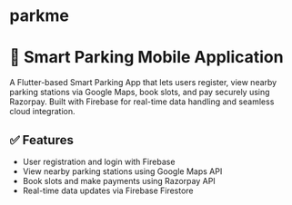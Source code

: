 # parkme


# 🚗 Smart Parking Mobile Application

A Flutter-based Smart Parking App that lets users register, view nearby parking stations via Google Maps, book slots, and pay securely using Razorpay. Built with Firebase for real-time data handling and seamless cloud integration.

## ✅ Features
- User registration and login with Firebase
- View nearby parking stations using Google Maps API
- Book slots and make payments using Razorpay API
- Real-time data updates via Firebase Firestore
